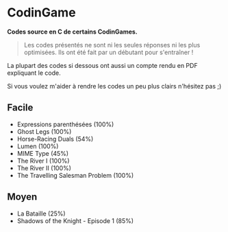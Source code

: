 # CodinGame

**Codes source en C de certains CodinGames.**

> Les codes présentés ne sont ni les seules réponses ni les plus optimisées. Ils ont été fait par un débutant pour s'entraîner !

La plupart des codes si dessous ont aussi un compte rendu en PDF expliquant le code.

Si vous voulez m'aider à rendre les codes un peu plus clairs n'hésitez pas ;)

## Facile

- Expressions parenthésées (100%)
- Ghost Legs (100%)
- Horse-Racing Duals (54%)
- Lumen (100%)
- MIME Type (45%)
- The River I (100%)
- The River II (100%)
- The Travelling Salesman Problem (100%)

## Moyen

- La Bataille (25%)
- Shadows of the Knight - Episode 1 (85%)
